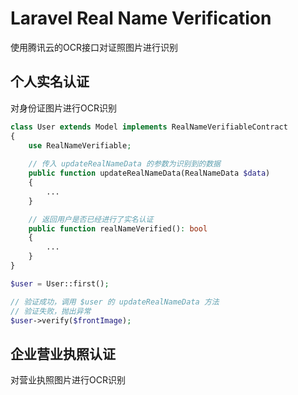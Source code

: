 # Laravel Real Name Verification
使用腾讯云的OCR接口对证照图片进行识别

## 个人实名认证
对身份证图片进行OCR识别

```php
class User extends Model implements RealNameVerifiableContract
{
    use RealNameVerifiable;
    
    // 传入 updateRealNameData 的参数为识别到的数据
    public function updateRealNameData(RealNameData $data)
    {
        ...
    }

    // 返回用户是否已经进行了实名认证
    public function realNameVerified(): bool
    {
        ...
    }
}

$user = User::first();

// 验证成功，调用 $user 的 updateRealNameData 方法
// 验证失败，抛出异常
$user->verify($frontImage);

```

## 企业营业执照认证
对营业执照图片进行OCR识别

```php
```